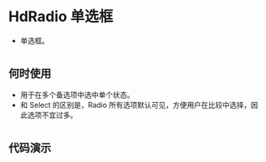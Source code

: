 # HdRadio 单选框
- 单选框。


#

#

## 何时使用

- 用于在多个备选项中选中单个状态。
- 和 Select 的区别是，Radio 所有选项默认可见，方便用户在比较中选择，因此选项不宜过多。



#

#

## 代码演示
